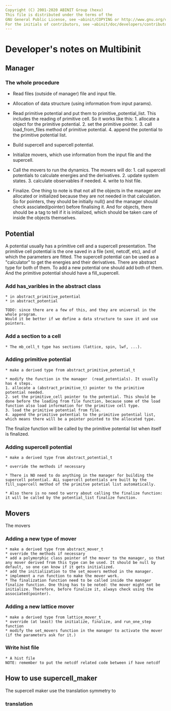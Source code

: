 ```yaml
---
Copyright (C) 2001-2020 ABINIT Group (hexu)
This file is distributed under the terms of the
GNU General Public License, see ~abinit/COPYING or http://www.gnu.org/copyleft/gpl.txt.
For the initials of contributors, see ~abinit/doc/developers/contributors.txt .
---
```


# Developer's notes on Multibinit

## Manager
### The whole procedure
* Read files (outside of manager) file and input file.

* Allocation of data structure (using information from input params). 

* Read primitive potential and put them to primitive_potential_list. This includes the reading of primitive cell. So it works like this: 1. allocate a object for the primitive potential. 2. set the primitive pointer. 3. call load_from_files method of primitive potential. 4. append the potential to the primitive potential list.

* Build supercell and supercell potential. 

* Initialize movers, which use information from the input file and the supercell.

* Call the movers to run the dynamics. The movers will do: 1. call supercell potentials to calculate energies and the derivatives. 2. update system states. 3. calculate observables if needed. 4. write to hist file.

* Finalize. One thing to note is that not all the objects in the manager are allocated or initialized because they are not needed in that calculation. So for pointers, they should be initially null() and the manager should check assciated(pointer) before finalising it.  And for objects, there should be a tag to tell if it is initialized, which should be taken care of inside the objects themselves. 

## Potential
A potential usually has a primitive cell and a supercell presentation.
The primitive cell potential is the one saved in a file (xml, netcdf, etc), and of which the parameters are fitted.
The supercell potential can be used as a "calculator" to get the energies and their derivatives.
There are abstract type for both of them. To add a new potential one should add both of them. And the primitive potential should 
have a fill_supercell.

### Add has_varibles in the abstract class
    * in abstract_primitive_potential 
    * in abstract_potential
    
    TODO: since there are a few of this, and they are universal in the whole program. 
    Would it be better if we define a data structure to save it and use pointers.

### Add a section to a cell
    * The mb_cell_t type has sections (lattice, spin, lwf, ...).

### Adding primitive potential

    * make a derived type from abstract_primitive_potential_t

    * modify the function in the manager  (read_potentials). It usually has 4 steps.
    1. allocate a (abstract_primitive_t) pointer to the primitive potential needed.
    2. set the primitive_cell pointer to the potential. This should be done before the loading from file function, because some of the load function also load information for the primitive cell type.
    3. load the primitive potential from file. 
    4. append the primitive potential to the primitive potential list, which means there will be a pointer pointed to the allocated type.
    
   The finalize function will be called by the primitive potential list when itself is finalized. 

### Adding supercell potential

    * make a derived type from abstract_potential_t 

    * override the methods if necessary

    * There is NO need to do anything in the manager for building the supercell potential. ALL supercell potentials are built by the fill_supercell method of the primitve potetial list automatically.

    * Also there is no need to worry about calling the finalize function: it will be called by the potential_list finalize function. 
    

##  Movers
The movers
### Adding a new type of mover
    * make a derived type from abstract_mover_t
    * override the methods if necessary
    * add a polymorphic class pointer of the mover to the manager, so that any mover derived from this type can be used. It should be null by default, so one can know if it gets initialized.
    * add the initialization to the set_movers method in the manager. 
    * implement a run function to make the mover work. 
    * The finalization function need to be called inside the manager finalize function. One thing has to be noted: the mover might not be initialize. Therefore, before finalize it, always check using the associated(pointer). 

### Adding a new lattice mover
    * make a derived type from lattice_mover_t
    * override (at least) the initialize, finalize, and run_one_step function
    * modify the set_movers function in the manager to activate the mover (if the parameters ask for it.)
    
### Write hist file
    * A hist file 
    NOTE: remember to put the netcdf related code between if have netcdf

## How to use supercell_maker
The supercell maker use the translation symmetry to 
### translation

## 

